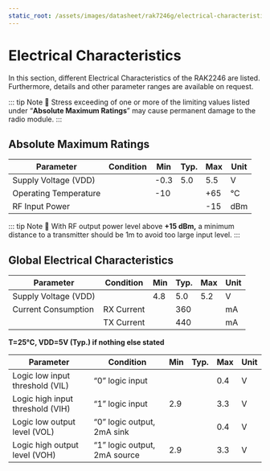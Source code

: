 ```yaml
---
static_root: /assets/images/datasheet/rak7246g/electrical-characteristics
---
```


# Electrical Characteristics

In this section, different Electrical Characteristics of the RAK2246 are listed. Furthermore, details and other parameter ranges are available on request.

::: tip Note
:pencil: Stress exceeding of one or more of the limiting values
listed under “**Absolute Maximum Ratings**” may cause permanent damage to the radio
module.
:::

## Absolute Maximum Ratings

| **Parameter**         | **Condition** | **Min** | **Typ.** | **Max** | **Unit** |
| --------------------- | ------------- | ------- | -------- | ------- | -------- |
| Supply Voltage (VDD)  |               | -0.3    | 5.0      | 5.5     | V        |
| Operating Temperature |               | -10     |          | +65     | ℃        |
| RF Input Power        |               |         |          | -15     | dBm      |

::: tip Note
:pencil: With RF output power level above **+15 dBm,** a minimum distance to a transmitter should be 1m to avoid too large input level.
:::

## Global Electrical Characteristics

| **Parameter**        | **Condition** | **Min** | **Typ.** | **Max** | **Unit** |
| -------------------- | ------------- | ------- | -------- | ------- | -------- |
| Supply Voltage (VDD) |               | 4.8     | 5.0      | 5.2     | V        |
| Current Consumption  | RX Current    |         | 360      |         | mA       |
|                      | TX Current    |         | 440      |         | mA       |

**T=25°C, VDD=5V (Typ.) if nothing else stated**

| **Parameter**                    | **Condition**                | **Min** | **Typ.** | **Max** | **Unit** |
| -------------------------------- | ---------------------------- | ------- | -------- | ------- | -------- |
| Logic low input threshold (VIL)  | “0” logic input              |         |          | 0.4     | V        |
| Logic high input threshold (VIH) | “1” logic input              | 2.9     |          | 3.3     | V        |
| Logic low output level (VOL)     | “0” logic output, 2mA sink   |         |          | 0.4     | V        |
| Logic high output level (VOH)    | “1” logic output, 2mA source | 2.9     |          | 3.3     | V        |
